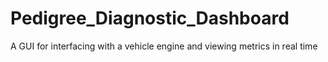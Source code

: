 # Pedigree_Diagnostic_Dashboard
A GUI for interfacing with a vehicle engine and viewing metrics in real time
